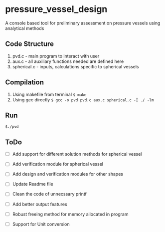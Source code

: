 # pressure_vessel_design
A console based tool for preliminary assessment on pressure vessels using analytical methods
## Code Structure
1. pvd.c - main program to interact with user
2. aux.c - all auxiliary functions needed are defined here
3. spherical.c - inputs, calculations specific to spherical vessels
## Compilation
1. Using makefile from terminal
`$ make`
2. Using gcc directly
`$ gcc -o pvd pvd.c aux.c spherical.c -I ./ -lm`
## Run
`$./pvd`
## ToDo
- [ ] Add support for different solution methods for spherical vessel
- [ ] Add verification module for spherical vessel
- [ ] Add design and verification modules for other shapes
- [ ] Update Readme file
- [ ] Clean the code of unnecssary printf
- [ ] Add better output features
- [ ] Robust freeing method for memory allocated in program
- [ ] Support for Unit conversion

